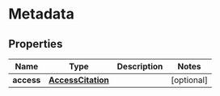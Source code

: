 
# Metadata

## Properties
Name | Type | Description | Notes
------------ | ------------- | ------------- | -------------
**access** | [**AccessCitation**](AccessCitation.md) |  |  [optional]



